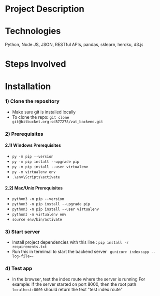 # Project Description

# Technologies

Python, Node JS, JSON, RESTful APIs, pandas, sklearn, heroku, d3.js

# Steps Involved

# Installation

### 1) Clone the repository
* Make sure git is installed locally
* To clone the repo: `git clone git@bitbucket.org:sd877278/vat_backend.git`

### 2) Prerequisites
#### 2.1) Windows Prerequisites
* `py -m pip --version`
* `py -m pip install --upgrade pip`
* `py -m pip install --user virtualenv`
* `py -m virtualenv env`
* `.\env\Scripts\activate`


#### 2.2) Mac/Unix Prerequisites
* `python3 -m pip --version`
* `python3 -m pip install --upgrade pip`
* `python3 -m pip install --user virtualenv`
* `python3 -m virtualenv env`
* `source env/bin/activate`


### 3) Start server

* Install project dependencies with this line : `pip install -r requirements.txt`
* Run this in termimal to start the backend server ` gunicorn index:app --log-file=-`



### 4) Test app
* In the browser, test the index route where the server is running
For example: If the server started on port 8000, then the root path `localhost:8000` should return the text "test index route"
